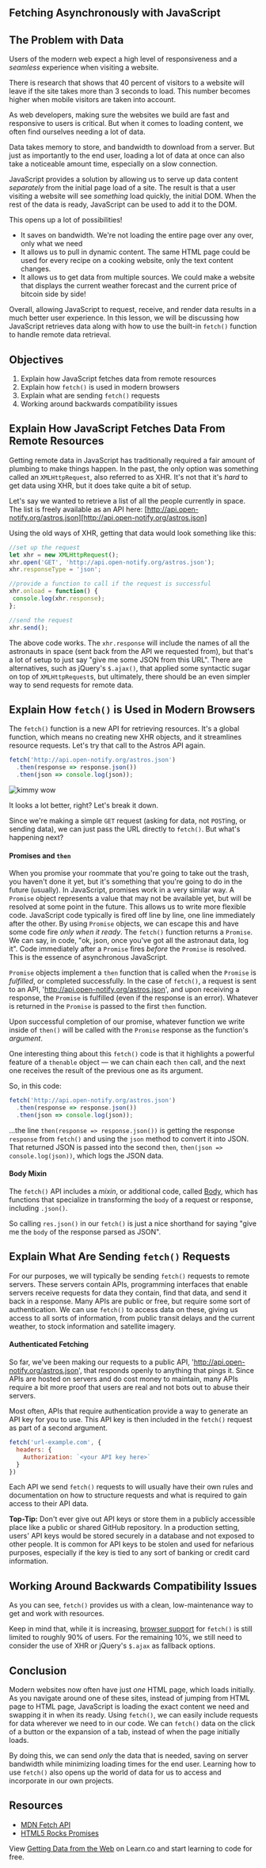 Fetching Asynchronously with JavaScript
---

## The Problem with Data

Users of the modern web expect a high level of responsiveness and a
_seamless_ experience when visiting a website.




There is research that shows that
40 percent of visitors to a website will leave if the site takes more than 3
seconds to load. This number becomes higher when mobile visitors are taken into
account.

As web developers, making sure the websites we build are fast and responsive to
users is critical. But when it comes to loading content, we often find ourselves
needing a lot of data.

Data takes memory to store, and bandwidth to download from a server. But just as
importantly to the end user, loading a lot of data at once can also take a
noticeable amount time, especially on a slow connection.

JavaScript provides a solution by allowing us to serve up data content
_separately_ from the initial page load of a site. The result is that a user
visiting a website will see _something_ load quickly, the initial DOM. When the
rest of the data is ready, JavaScript can be used to add it to the DOM.

This opens up a lot of possibilities!

* It saves on bandwidth. We're not loading the entire page over any over, only
what we need
* It allows us to pull in dynamic content. The same HTML page could be used for
every recipe on a cooking website, only the text content changes.
* It allows us to get data from multiple sources. We could make a website that
displays the current weather forecast and the current price of bitcoin side by
side!

Overall, allowing JavaScript to request, receive, and render data results in a
much better user experience. In this lesson, we will be discussing how
JavaScript retrieves data along with how to use the built-in `fetch()` function to
handle remote data retrieval.

## Objectives

1. Explain how JavaScript fetches data from remote resources
2. Explain how `fetch()` is used in modern browsers
3. Explain what are sending `fetch()` requests 
4. Working around backwards compatibility issues

## Explain How JavaScript Fetches Data From Remote Resources

Getting remote data in JavaScript has traditionally required a fair amount of
plumbing to make things happen. In the past, the only option was something
called an `XMLHttpRequest`, also referred to as XHR. It's not that it's *hard*
to get data using XHR, but it does take quite a bit of setup.

Let's say we wanted to retrieve a list of all the people currently in space. The
list is freely available as an API here:
[http://api.open-notify.org/astros.json][http://api.open-notify.org/astros.json]

Using the old ways of XHR, getting that data would look something like this:

```js
//set up the request
let xhr = new XMLHttpRequest();
xhr.open('GET', 'http://api.open-notify.org/astros.json');
xhr.responseType = 'json';

//provide a function to call if the request is successful
xhr.onload = function() {
 console.log(xhr.response);
};

//send the request
xhr.send();
```

The above code works. The `xhr.response` will include the names of all the
astronauts in space (sent back from the API we requested from), but that's a lot
of setup to just say "give me some JSON from this URL". There are alternatives,
such as jQuery's `$.ajax()`, that applied some syntactic sugar on top of
`XMLHttpRequest`s, but ultimately, there should be an even simpler way to send
requests for remote data.

## Explain How `fetch()` is Used in Modern Browsers

The `fetch()` function is a new API for retrieving resources. It's a global
function, which means no creating new XHR objects, and it streamlines resource
requests. Let's try that call to the Astros API again.

```js
fetch('http://api.open-notify.org/astros.json')
  .then(response => response.json())
  .then(json => console.log(json));
```

![kimmy wow](http://i.giphy.com/3osxYwZm9WZwnt1Zja.gif)

It looks a lot better, right? Let's break it down.

Since we're making a simple `GET` request (asking for data, not `POST`ing, or
sending data), we can just pass the URL directly to `fetch()`. But what's
happening next?

#### Promises and `then`

When you promise your roommate that you're going to take out the trash, you
haven't done it yet, but it's something that you're going to do in the future
(usually). In JavaScript, promises work in a very similar way.  A `Promise`
object represents a value that may not be available yet, but will be resolved at
some point in the future. This allows us to write more flexible code. JavaScript
code typically is fired off line by line, one line immediately after the other.
By using `Promise` objects, we can escape this and have some code fire _only
when it ready_. The `fetch()` function returns a `Promise`. We can say, in code,
"ok, json, once you've got all the astronaut data, log it". Code immediately
after a `Promise` fires _before_ the `Promise` is resolved. This is the essence
of asynchronous JavaScript. 

`Promise` objects implement a `then` function that is called when the `Promise`
is *fulfilled*, or completed successfully. In the case of `fetch()`, a request is
sent to an API, 'http://api.open-notify.org/astros.json', and upon receiving a
response, the `Promise` is fulfilled (even if the response is an error).
Whatever is returned in the `Promise` is passed to the first `then` function.

Upon successful completion of our promise, whatever function we write inside of
`then()` will be called with the `Promise` response as the function's
_argument_.

One interesting thing about this `fetch()` code is that it highlights a powerful
feature of a `thenable` object — we can chain each `then` call, and the next one
receives the result of the previous one as its argument.

So, in this code:

```js
fetch('http://api.open-notify.org/astros.json')
  .then(response => response.json())
  .then(json => console.log(json));
```

...the line `then(response => response.json())` is getting the response
`response` from `fetch()` and using the `json` method to convert it into JSON.
That returned JSON is passed into the second `then`, `then(json =>
console.log(json))`, which logs the JSON data.

#### Body Mixin

The `fetch()` API includes a *mixin*, or additional code, called
[Body](https://developer.mozilla.org/en-US/docs/Web/API/Fetch_API/Using_Fetch#Body),
which has functions that specialize in transforming the `body` of a request or
response, including `.json()`.

So calling `res.json()` in our `fetch()` is just a nice shorthand for saying "give
me the `body` of the response parsed as JSON".

## Explain What Are Sending `fetch()` Requests 

For our purposes, we will typically be sending `fetch()` requests to remote
servers. These servers contain APIs, programming interfaces that enable servers
receive requests for data they contain, find that data, and send it back in a
response. Many APIs are public or free, but require some sort of authentication.
We can use `fetch()` to access data on these, giving us access to all sorts of
information, from public transit delays and the current weather, to stock
information and satellite imagery.

#### Authenticated Fetching

So far, we've been making our requests to a public API,
'http://api.open-notify.org/astros.json', that responds openly to anything that
pings it. Since APIs are hosted on servers and do cost money to maintain, many
APIs require a bit more proof that users are real and not bots out to abuse
their servers.

Most often, APIs that require authentication provide a way to generate an API
key for you to use.  This API key is then included in the `fetch()` request as
part of a second argument.

```js
fetch('url-example.com', {
  headers: {
    Authorization: `<your API key here>`
  }
})
```

Each API we send `fetch()` requests to will usually have their own rules and
documentation on how to structure requests and what is required to gain access
to their API data.

**Top-Tip:** Don't ever give out API keys or store them in a publicly accessible place like a
public or shared GitHub repository. In a production setting, users' API keys would be
stored securely in a database and not exposed to other people. It is common for
API keys to be stolen and used for nefarious purposes, especially if the key is
tied to any sort of banking or credit card information.

## Working Around Backwards Compatibility Issues

As you can see, `fetch()` provides us with a clean, low-maintenance way to
get and work with resources.

Keep in mind that, while it is increasing, [browser
support](http://caniuse.com/#feat=fetch) for `fetch()` is still limited to roughly
90% of users. For the remaining 10%, we still need to consider the use of XHR or
jQuery's `$.ajax` as fallback options.

## Conclusion

Modern websites now often have just _one_ HTML page, which loads initially. As
you navigate around one of these sites, instead of jumping from HTML page to
HTML page, JavaScript is loading the exact content we need and swapping it in
when its ready. Using `fetch()`, we can easily include requests for data wherever
we need to in our code. We can `fetch()` data on the click of a button or the
expansion of a tab, instead of when the page initially loads.

By doing this, we can send _only_ the data that is needed, saving on server
bandwidth while minimizing loading times for the end user. Learning how to use
`fetch()` also opens up the world of data for us to access and incorporate in our
own projects. 

## Resources

- [MDN Fetch API](https://developer.mozilla.org/en-US/docs/Web/API/Fetch_API)
- [HTML5 Rocks Promises](http://www.html5rocks.com/en/tutorials/es6/promises/)

<p class='util--hide'>View <a href='https://learn.co/lessons/javascript-fetch'>Getting Data from the Web</a> on Learn.co and start learning to code for free.</p>

[space]: https://www.warnerbros.com/archive/spacejam/movie/jam.htm
